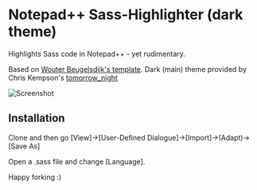 Notepad++ Sass-Highlighter (dark theme)
=======================================

Highlights Sass code in Notepad++ - yet rudimentary.

Based on  [Wouter Beugelsdijk's template](http://tech.wiedo.nl/sass-3-notepad-user-defined-syntax-highlighti).
Dark (main) theme provided by Chris Kempson's [tomorrow_night](https://github.com/chriskempson/Tomorrow-Theme)

![Screenshot](http://kaeos.landshut.org/etc/notepad++_sass_highlighter_2012-11-08_14-48-53.png)

Installation
------------

Clone and then go [View]->[User-Defined Dialogue]->[Import]->(Adapt)->[Save As]

Open a .sass file and change [Language].

Happy forking :)